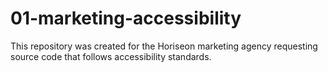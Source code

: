 # 01-marketing-accessibility
This repository was created for the Horiseon marketing agency requesting source code that follows accessibility standards.
